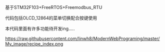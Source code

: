 基于STM32F103+FreeRTOS+Freemodbus_RTU 

代码包括OLCD_12864的菜单切换配合按键使用

本代码里面有许多功能待开发ing.....

https://raw.githubusercontent.com/linwh8/ModernWebPrograming/master/My_image/recipe_index.png
